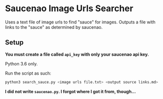# Saucenao Image Urls Searcher

Uses a text file of image urls to find "sauce" for images. Outputs a file with links to the "sauce" as determined by saucenao.

## Setup

**You must create a file called `api_key` with only your saucenao api key.**

Python 3.6 only.

Run the script as such:
```bash
python3 search_sauce.py <image urls file.txt> <output source links.md>
```

**I did not write `saucenao.py`. I forgot where I got it from, though...**